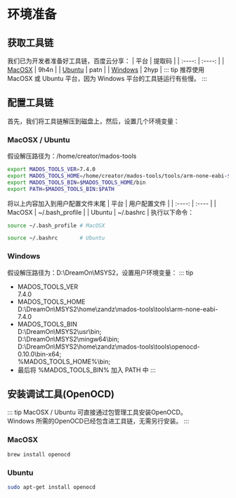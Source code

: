 # 环境准备
## 获取工具链
我们已为开发者准备好工具链，百度云分享：
| 平台 | 提取码 |
| :----: | :----: |
| [MacOSX](https://pan.baidu.com/s/1hGaZh5eAdy5QHW8a_7C22A)  | 9h4n |
| [Ubuntu](https://pan.baidu.com/s/1MGqJNbNDAVxgjgO2pY5R7A)  | patn |
| [Windows](https://pan.baidu.com/s/1-y_fJevZPNkNwogGl3vtWQ) | 2hyp |
::: tip
推荐使用 MacOSX 或 Ubuntu 平台，因为 Windows 平台的工具链运行有些慢。
:::

## 配置工具链
首先，我们将工具链解压到磁盘上，然后，设置几个环境变量： 

### MacOSX / Ubuntu  
假设解压路径为：/home/creator/mados-tools
```sh
export MADOS_TOOLS_VER=7.4.0  
export MADOS_TOOLS_HOME=/home/creator/mados-tools/tools/arm-none-eabi-$MADOS_TOOLS_VER  
export MADOS_TOOLS_BIN=$MADOS_TOOLS_HOME/bin  
export PATH=$MADOS_TOOLS_BIN:$PATH
```
将以上内容加入到用户配置文件末尾
| 平台 | 用户配置文件 |
| :----: | :---- |
| MacOSX | ~/.bash_profile |
| Ubuntu | ~/.bashrc |
执行以下命令：
```sh
source ~/.bash_profile # MacOSX
```
```sh
source ~/.bashrc       # Ubuntu
```

### Windows  
假设解压路径为：D:\DreamOn\MSYS2，设置用户环境变量：
::: tip
- MADOS_TOOLS_VER   
7.4.0
- MADOS_TOOLS_HOME  
D:\DreamOn\MSYS2\home\zandz\mados-tools\tools\arm-none-eabi-7.4.0
- MADOS_TOOLS_BIN  
D:\DreamOn\MSYS2\usr\bin;  
D:\DreamOn\MSYS2\mingw64\bin;  
D:\DreamOn\MSYS2\home\zandz\mados-tools\tools\openocd-0.10.0\bin-x64;  
%MADOS_TOOLS_HOME%\bin;  
- 最后将 %MADOS_TOOLS_BIN% 加入 PATH 中
:::

## 安装调试工具(OpenOCD)
::: tip
MacOSX / Ubuntu 可直接通过包管理工具安装OpenOCD。   
Windows 所需的OpenOCD已经包含进工具链，无需另行安装。
:::
### MacOSX
```sh
brew install openocd
```
### Ubuntu
```sh
sudo apt-get install openocd
```
